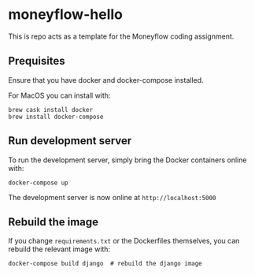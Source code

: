 
# moneyflow-hello
This is repo acts as a template for the Moneyflow coding assignment.

## Prequisites
Ensure that you have docker and docker-compose installed.

For MacOS you can install with:
```
brew cask install docker
brew install docker-compose
```

## Run development server
To run the development server, simply bring the Docker containers online with:

```
docker-compose up
```

The development server is now online at `http://localhost:5000`


## Rebuild the image
If you change `requirements.txt` or the Dockerfiles themselves, you can rebuild the relevant image with:

```
docker-compose build django  # rebuild the django image
```

